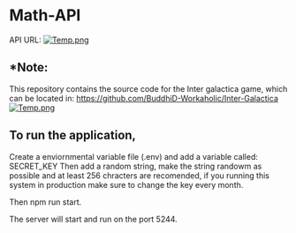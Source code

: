 # Math-API
API URL:
[![Temp.png](https://i.postimg.cc/02L5ZSQQ/Temp.png)](https://postimg.cc/kBvdgBW3)

## *Note:
This repository contains the source code for the Inter galactica game, which can be located in: https://github.com/BuddhiD-Workaholic/Inter-Galactica
[![Temp.png](https://i.postimg.cc/W3RMvzXb/Temp.png)](https://postimg.cc/FfZfb9M2)

## To run the application, 
Create a enviornmental variable file (.env) and add a variable called: SECRET_KEY
Then add a random string, make the string randowm as possible and at least 256 chracters are recomended, if you running this system in production make sure to change the key every month. 

Then npm run start.

The server will start and run on the port 5244. 
